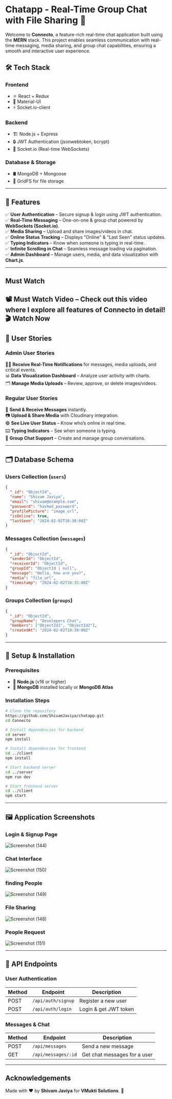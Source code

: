 # **Chatapp - Real-Time Group Chat with File Sharing 🚀**  

Welcome to **Connecto**, a feature-rich real-time chat application built using the **MERN** stack. This project enables seamless communication with real-time messaging, media sharing, and group chat capabilities, ensuring a smooth and interactive user experience.

## 🛠️ **Tech Stack**  

### **Frontend**  
- ⚛️ React + Redux  
- 🎨 Material-UI  
- ⚡ Socket.io-client  

### **Backend**  
- 🏗️ Node.js + Express  
- 🔒 JWT Authentication (jsonwebtoken, bcrypt)  
- 🔄 Socket.io (Real-time WebSockets)  

### **Database & Storage**  
- 🛢️ MongoDB + Mongoose  
- 📂 GridFS for file storage  

---

## 📖 **Features**  

✅ **User Authentication** – Secure signup & login using JWT authentication.  
✅ **Real-Time Messaging** – One-on-one & group chat powered by **WebSockets (Socket.io)**.  
✅ **Media Sharing** – Upload and share images/videos in chat.  
✅ **Online Status Tracking** – Displays "Online" & "Last Seen" status updates.  
✅ **Typing Indicators** – Know when someone is typing in real-time.  
✅ **Infinite Scrolling in Chat** – Seamless message loading via pagination.  
✅ **Admin Dashboard** – Manage users, media, and data visualization with **Chart.js**.  

---
## **Must Watch** 

📽️ Must Watch Video – Check out this video where I explore all features of Connecto in detail! 🎬 Watch Now
---

## 🔐 **User Stories**  

### **Admin User Stories**  
👨‍💼 **Receive Real-Time Notifications** for messages, media uploads, and critical events.  
📊 **Data Visualization Dashboard** – Analyze user activity with charts.  
🗂️ **Manage Media Uploads** – Review, approve, or delete images/videos.  

### **Regular User Stories**  
💬 **Send & Receive Messages** instantly.  
📷 **Upload & Share Media** with Cloudinary integration.  
🟢 **See Live User Status** – Know who’s online in real time.  
⌨️ **Typing Indicators** – See when someone is typing.  
👥 **Group Chat Support** – Create and manage group conversations.  

---

## 🗂 **Database Schema**  

### **Users Collection (`users`)**  
```json
{
  "_id": "ObjectId",
  "name": "Shivam Javiya",
  "email": "shivam@example.com",
  "password": "hashed_password",
  "profilePicture": "image_url",
  "isOnline": true,
  "lastSeen": "2024-02-02T10:30:00Z"
}
```

### **Messages Collection (`messages`)**  
```json
{
  "_id": "ObjectId",
  "senderId": "ObjectId",
  "receiverId": "ObjectId",
  "groupId": "ObjectId | null",
  "message": "Hello, how are you?",
  "media": "file_url",
  "timestamp": "2024-02-02T10:35:00Z"
}
```

### **Groups Collection (`groups`)**  
```json
{
  "_id": "ObjectId",
  "groupName": "Developers Chat",
  "members": ["ObjectId1", "ObjectId2"],
  "createdAt": "2024-02-02T10:30:00Z"
}
```

---

## 🔧 **Setup & Installation**  

### **Prerequisites**  
- 📌 **Node.js** (v16 or higher)  
- 📌 **MongoDB** installed locally or **MongoDB Atlas**  

### **Installation Steps**  

```sh
# Clone the repository
https://github.com/ShivamJaviya/chatapp.git
cd Connecto

# Install dependencies for backend
cd server
npm install

# Install dependencies for frontend
cd ../client
npm install

# Start backend server
cd ../server
npm run dev

# Start frontend server
cd ../client
npm start
```

---

## 🖼 **Application Screenshots**  

### **Login & Signup Page**  
![Screenshot (144)](https://github.com/user-attachments/assets/d7c703ac-66cf-4070-9787-0653e918df79)
  

### **Chat Interface**  
![Screenshot (150)](https://github.com/user-attachments/assets/a9df5218-3857-414c-ba4b-43882fc6c842)

### **finding People**  
![Screenshot (149)](https://github.com/user-attachments/assets/1b407462-35b0-4a63-82ef-1dbe6f360a41)

### **File Sharing**  
![Screenshot (148)](https://github.com/user-attachments/assets/0982681c-ae38-4936-8276-ed68e42ac20a)

### **People Request**  
![Screenshot (151)](https://github.com/user-attachments/assets/ab76b010-cc9a-4542-ac9e-dbb7eda82dda)


---

## 📌 **API Endpoints**  

### **User Authentication**  
| Method | Endpoint          | Description                  |
|--------|------------------|------------------------------|
| POST   | `/api/auth/signup` | Register a new user         |
| POST   | `/api/auth/login`  | Login & get JWT token       |

### **Messages & Chat**  
| Method | Endpoint           | Description                     |
|--------|-------------------|---------------------------------|
| POST   | `/api/messages`    | Send a new message             |
| GET    | `/api/messages/:id` | Get chat messages for a user   |

---

## **Acknowledgements**  
Made with ❤️ by **Shivam Javiya** for **VMukti Solutions**. 🚀  
